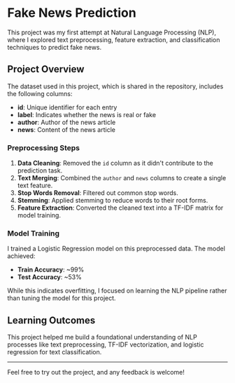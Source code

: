 # Fake News Prediction

This project was my first attempt at Natural Language Processing (NLP), where I explored text preprocessing, feature extraction, and classification techniques to predict fake news.

## Project Overview
The dataset used in this project, which is shared in the repository, includes the following columns:
- **id**: Unique identifier for each entry
- **label**: Indicates whether the news is real or fake
- **author**: Author of the news article
- **news**: Content of the news article

### Preprocessing Steps
1. **Data Cleaning**: Removed the `id` column as it didn't contribute to the prediction task.
2. **Text Merging**: Combined the `author` and `news` columns to create a single text feature.
3. **Stop Words Removal**: Filtered out common stop words.
4. **Stemming**: Applied stemming to reduce words to their root forms.
5. **Feature Extraction**: Converted the cleaned text into a TF-IDF matrix for model training.

### Model Training
I trained a Logistic Regression model on this preprocessed data. The model achieved:
- **Train Accuracy**: ~99%
- **Test Accuracy**: ~53%

While this indicates overfitting, I focused on learning the NLP pipeline rather than tuning the model for this project.

## Learning Outcomes
This project helped me build a foundational understanding of NLP processes like text preprocessing, TF-IDF vectorization, and logistic regression for text classification.

---

Feel free to try out the project, and any feedback is welcome!
